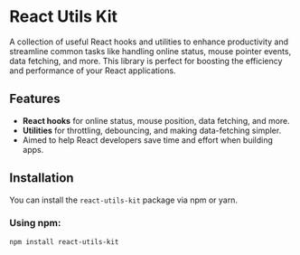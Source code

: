# React Utils Kit

A collection of useful React hooks and utilities to enhance productivity and streamline common tasks like handling online status, mouse pointer events, data fetching, and more. This library is perfect for boosting the efficiency and performance of your React applications.

## Features
- **React hooks** for online status, mouse position, data fetching, and more.
- **Utilities** for throttling, debouncing, and making data-fetching simpler.
- Aimed to help React developers save time and effort when building apps.

## Installation

You can install the `react-utils-kit` package via npm or yarn.

### Using npm:
```bash
npm install react-utils-kit
